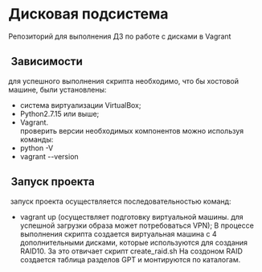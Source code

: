 # Дисковая подсистема
Репозиторий для выполнения ДЗ по работе с дисками в Vagrant
##  Зависимости
для успешного выполнения скрипта необходимо, что бы хостовой машине, были установлены:
- система виртуализации VirtualBox;  
- Python2.7.15 или выше;  
- Vagrant.  
проверить версии необходимых компонентов можно используя команды:
- python -V
- vagrant --version
##  Запуск проекта
 запуск проекта осуществляется последовательностью команд:  
- vagrant up (осуществляет подготовку виртуальной машины. для успешной загрузки образа может потребоваться VPN);
В процессе выполнения скрипта создается виртуальная машина с 4 дополнительными дисками,
которые используются для создания RAID10. За это отвичает скрипт create_raid.sh
На создоном RAID создается таблица разделов GPT и монтируются по каталогам.

